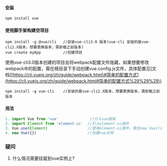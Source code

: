 #### 安装

```bash
npm install vue
```

#### 使用脚手架构建空项目

```
npm install -g @vue/cli   //安装vue-cli3.0 版本(vue-cli 安装的是vue-cli2.X版本，想要更换版本，需卸载之前版本)
vue create myApp          //创建项目
```

使用vue-cli3.0版本创建的项目会将webpack配置文件隐藏，如果想要修改webpack中的配置，需在根目录下手动创建vue.config.js文件，具体配置见\[文档\][https://cli.vuejs.org/zh/guide/webpack.html\#简单的配置方式](https://cli.vuejs.org/zh/guide/webpack.html#简单的配置方式%29%29%29\)

```
npm install -g vue-cli    //安装的是vue-cli2.X版本，想要更换版本，需卸载之前版本
```

#### 用法

```js
1. import Vue from 'vue'              //引入vue框架
2. import Element from 'element-ui'  //引入element-ui插件
3. Vue.use(Element)                  //使用element-ui插件，需在new Vue()启动应用之前完成
4. new Vue({})                       //创建vue实例
```

### 疑问

1. 什么情况需要挂载到vue实例上?



